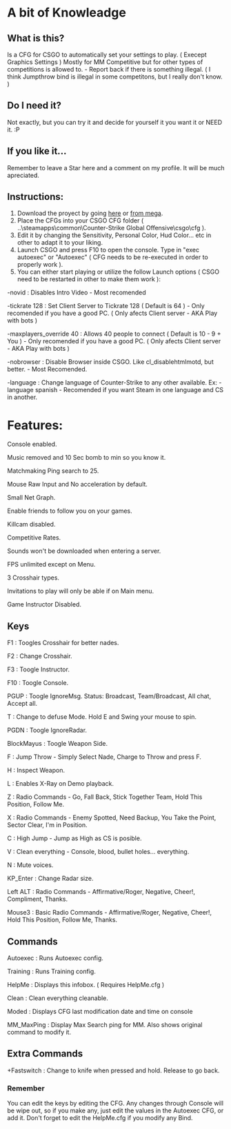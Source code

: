# A bit of Knowleadge
## What is this?
Is a CFG for CSGO to automatically set your settings to play. ( Execept Graphics Settings ) Mostly for MM Competitive but for other types of competitions is allowed to. - Report back if there is something illegal. ( I think Jumpthrow bind is illegal in some competitons, but I really don't know. )

## Do I need it?
Not exactly, but you can try it and decide for yourself it you want it or NEED it. :P

## If you like it...
Remember to leave a Star here and a comment on my profile. It will be much apreciated.

## Instructions:
1. Download the proyect by going [here](../../releases) or [from mega](https://mega.nz/#F!PggQCKSI!13NWNAGvXvwu_fzZAzBNhg).
2. Place the CFGs into your CSGO CFG folder ( ..\steamapps\common\Counter-Strike Global Offensive\csgo\cfg ).
3. Edit it by changing the Sensitivity, Personal Color, Hud Color... etc in other to adapt it to your liking.
4. Launch CSGO and press F10 to open the console. Type in "exec autoexec" or "Autoexec" ( CFG needs to be re-executed in order to properly work ).
5. You can either start playing or utilize the follow Launch options ( CSGO need to be restarted in other to make them work ):

-novid : Disables Intro Video - Most recomended

-tickrate 128 : Set Client Server to Tickrate 128 ( Default is 64 ) - Only recomended if you have a good PC. ( Only afects Client server - AKA Play with bots )

-maxplayers_override 40 : Allows 40 people to connect ( Default is 10 - 9 + You ) - Only recomended if you have a good PC. ( Only afects Client server - AKA Play with bots )

-nobrowser : Disable Browser inside CSGO. Like cl_disablehtmlmotd, but better. - Most Recomended.

-language : Change language of Counter-Strike to any other available. Ex: -language spanish - Recomended if you want Steam in one language and CS in another.

# Features:
Console enabled.

Music removed and 10 Sec bomb to min so you know it.

Matchmaking Ping search to 25.

Mouse Raw Input and No acceleration by default.

Small Net Graph.

Enable friends to follow you on your games.

Killcam disabled.

Competitive Rates.

Sounds won't be downloaded when entering a server.

FPS unlimited except on Menu.

3 Crosshair types.

Invitations to play will only be able if on Main menu.

Game Instructor Disabled.

## Keys

F1         : Toogles Crosshair for better nades.

F2         : Change Crosshair.

F3         : Toogle Instructor.

F10        : Toogle Console.

PGUP       : Toogle IgnoreMsg.
             Status: Broadcast, Team/Broadcast, All chat, Accept all.

T          : Change to defuse Mode. Hold E and Swing your mouse to spin.

PGDN       : Toogle IgnoreRadar.

BlockMayus : Toogle Weapon Side.

F          : Jump Throw - Simply Select Nade, Charge to Throw and press F.

H          : Inspect Weapon.

L          : Enables X-Ray on Demo playback.

Z          : Radio Commands - Go, Fall Back, Stick Together Team, Hold This Position, Follow Me.

X          : Radio Commands - Enemy Spotted, Need Backup, You Take the Point, Sector Clear, I'm in Position.

C          : High Jump - Jump as High as CS is posible.

V          : Clean everything - Console, blood, bullet holes... everything.

N          : Mute voices.

KP_Enter   : Change Radar size.

Left ALT   : Radio Commands - Affirmative/Roger, Negative, Cheer!, Compliment, Thanks.

Mouse3     : Basic Radio Commands - Affirmative/Roger, Negative, Cheer!, Hold This Position, Follow Me, Thanks.



## Commands

Autoexec   : Runs Autoexec config.

Training   : Runs Training config.

HelpMe     : Displays this infobox. ( Requires HelpMe.cfg )

Clean      : Clean everything cleanable.

Moded      : Displays CFG last modification date and time on console

MM_MaxPing : Display Max Search ping for MM. Also shows original command to modify it.

## Extra Commands

+Fastswitch : Change to knife when pressed and hold. Release to go back.

### Remember
You can edit the keys by editing the CFG. Any changes through Console will be wipe out, so if you make any, just edit the values in the Autoexec CFG, or add it.
Don't forget to edit the HelpMe.cfg if you modify any Bind.
